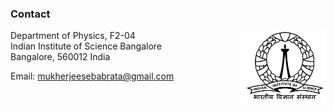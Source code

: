 ### Contact

<img align="right" src="imageN/iisc-logo.png" width="130"/>

Department of Physics, F2-04 <br />
Indian Institute of Science Bangalore <br />
Bangalore, 560012 India <br />

Email: mukherjeesebabrata@gmail.com

